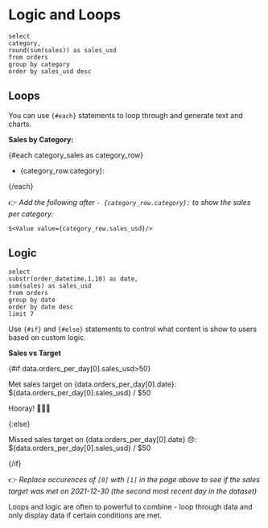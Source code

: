# Logic and Loops

```category_sales
select
category,
round(sum(sales)) as sales_usd
from orders
group by category
order by sales_usd desc
```

## Loops

You can use `{#each}` statements to loop through and generate text and charts.

**Sales by Category:**

{#each category_sales as category_row}

- {category_row.category}: 

{/each}

👉 _Add the following after `- {category_row.category}:` to show the sales per category:_

`$<Value value={category_row.sales_usd}/>`

## Logic

```orders_per_day
select
substr(order_datetime,1,10) as date,
sum(sales) as sales_usd
from orders
group by date
order by date desc
limit 7
```

Use `{#if}` and `{#else}` statements to control what content is show to users based on custom logic.

**Sales vs Target**

{#if data.orders_per_day[0].sales_usd>50}

Met sales target on {data.orders_per_day[0].date}:
${data.orders_per_day[0].sales_usd} / $50

Hooray! 🥳🥳🥳

{:else}

Missed sales target on {data.orders_per_day[0].date} 😞:
${data.orders_per_day[0].sales_usd} / $50

{/if}

👉 _Replace occurences of `[0]` with `[1]` in the page above to see if the sales target was met on 2021-12-30 (the second most recent day in the dataset)_

Loops and logic are often to powerful to combine - loop through data and only display data if certain conditions are met.

<br>
<br>
